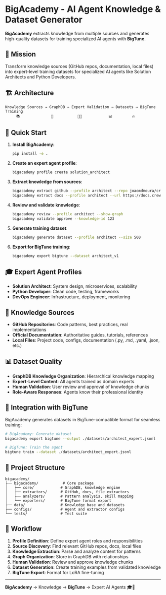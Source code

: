 # BigAcademy - AI Agent Knowledge & Dataset Generator

**BigAcademy** extracts knowledge from multiple sources and generates high-quality datasets for training specialized AI agents with **BigTune**.

## 🎯 Mission

Transform knowledge sources (GitHub repos, documentation, local files) into expert-level training datasets for specialized AI agents like Solution Architects and Python Developers.

## 🏗️ Architecture

```
Knowledge Sources → GraphDB → Expert Validation → Datasets → BigTune Training
     📚              🧠           👨‍💼            📊         🔥
```

## 🚀 Quick Start

1. **Install BigAcademy**:
   ```bash
   pip install -e .
   ```

2. **Create an expert agent profile**:
   ```bash
   bigacademy profile create solution_architect
   ```

3. **Extract knowledge from sources**:
   ```bash
   bigacademy extract github --profile architect --repo joaomdmoura/crewai
   bigacademy extract docs --profile architect --url https://docs.crewai.com
   ```

4. **Review and validate knowledge**:
   ```bash
   bigacademy review --profile architect --show-graph
   bigacademy validate approve --knowledge-id 123
   ```

5. **Generate training dataset**:
   ```bash
   bigacademy generate dataset --profile architect --size 500
   ```

6. **Export for BigTune training**:
   ```bash
   bigacademy export bigtune --dataset architect_v1
   ```

## 🎓 Expert Agent Profiles

- **Solution Architect**: System design, microservices, scalability
- **Python Developer**: Clean code, testing, frameworks
- **DevOps Engineer**: Infrastructure, deployment, monitoring

## 🧠 Knowledge Sources

- **GitHub Repositories**: Code patterns, best practices, real implementations
- **Official Documentation**: Authoritative guides, tutorials, references  
- **Local Files**: Project code, configs, documentation (.py, .md, .yaml, .json, etc.)

## 📊 Dataset Quality

- **GraphDB Knowledge Organization**: Hierarchical knowledge mapping
- **Expert-Level Content**: All agents trained as domain experts
- **Human Validation**: User review and approval of knowledge chunks
- **Role-Aware Responses**: Agents know their professional identity

## 🔗 Integration with BigTune

BigAcademy generates datasets in BigTune-compatible format for seamless training:

```bash
# BigAcademy: Generate dataset
bigacademy export bigtune --output ./datasets/architect_expert.jsonl

# BigTune: Train the agent  
bigtune train --dataset ./datasets/architect_expert.jsonl
```

## 📁 Project Structure

```
bigacademy/
├── bigacademy/           # Core package
│   ├── core/            # GraphDB, knowledge engine
│   ├── extractors/      # GitHub, docs, file extractors
│   ├── analyzers/       # Pattern analysis, skill mapping
│   └── exporters/       # BigTune format export
├── data/                # Knowledge base and datasets
├── configs/             # Agent and extractor configs
└── tests/               # Test suite
```

## 🤝 Workflow

1. **Profile Definition**: Define expert agent roles and responsibilities
2. **Source Discovery**: Find relevant GitHub repos, docs, local files
3. **Knowledge Extraction**: Parse and analyze content for patterns
4. **Graph Organization**: Store in GraphDB with relationships
5. **Human Validation**: Review and approve knowledge chunks
6. **Dataset Generation**: Create training examples from validated knowledge
7. **BigTune Export**: Format for LoRA fine-tuning

---

**BigAcademy** → Knowledge → **BigTune** → Expert AI Agents 🎓🤖